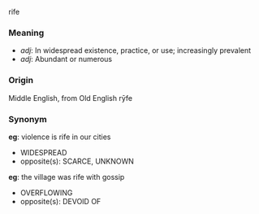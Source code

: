 rife
### Meaning
+ _adj_: In widespread existence, practice, or use; increasingly prevalent
+ _adj_: Abundant or numerous

### Origin

Middle English, from Old English rȳfe

### Synonym

__eg__: violence is rife in our cities

+ WIDESPREAD
+ opposite(s): SCARCE, UNKNOWN

__eg__: the village was rife with gossip

+ OVERFLOWING
+ opposite(s): DEVOID OF


